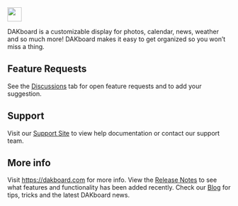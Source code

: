 <img src="https://static.dakboard.com/assets/img/dakboard-logos/dakboard-color-horiz.svg" style="height: 32px;">

DAKboard is a customizable display for photos, calendar, news, weather and so much more! DAKboard makes it easy to get organized so you won’t miss a thing.

## Feature Requests
See the <a href="https://github.com/dakboard/Cloud-Platform/discussions">Discussions</a> tab for open feature requests and to add your suggestion.

## Support
Visit our <a href="https://dakboard.com/support">Support Site</a> to view help documentation or contact our support team. 

## More info
Visit <a href="https://dakboard.com">https://dakboard.com</a> for more info.
View the <a href="https://github.com/dakboard/Cloud-Platform/releases/">Release Notes</a> to see what features and functionality has been added recently.
Check our <a href="https://blog.dakboard.com">Blog</a> for tips, tricks and the latest DAKboard news.

